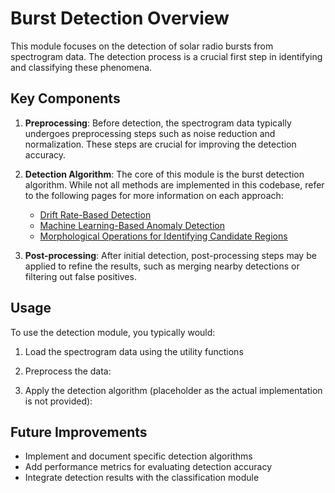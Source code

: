 # Burst Detection Overview

This module focuses on the detection of solar radio bursts from spectrogram data. The detection process is a crucial first step in identifying and classifying these phenomena.

## Key Components

1. **Preprocessing**: Before detection, the spectrogram data typically undergoes preprocessing steps such as noise reduction and normalization. These steps are crucial for improving the detection accuracy.

2. **Detection Algorithm**: The core of this module is the burst detection algorithm. While not all methods are implemented in this codebase, refer to the following pages for more information on each approach:
      - [Drift Rate-Based Detection](detection_drift_rate.md)
      - [Machine Learning-Based Anomaly Detection](detection_ml.md)
      - [Morphological Operations for Identifying Candidate Regions](detection_morph_ops.md)


3. **Post-processing**: After initial detection, post-processing steps may be applied to refine the results, such as merging nearby detections or filtering out false positives.

## Usage

To use the detection module, you typically would:

1. Load the spectrogram data using the utility functions

2. Preprocess the data:

3. Apply the detection algorithm (placeholder as the actual implementation is not provided):

## Future Improvements

- Implement and document specific detection algorithms
- Add performance metrics for evaluating detection accuracy
- Integrate detection results with the classification module
  